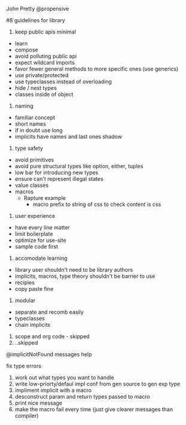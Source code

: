 John Pretty @propensive

#8 guidelines for library

1.  keep public apis minimal
  - learn
  - compose
  - avoid polluting public api
  - expect wildcard imports
  - favor fewer general methods to more specific ones (use generics)
  - use private/protected
  - use typeclasses instead of overloading
  - hide / nest types
  - classes inside of object

1.  naming
 - familiar concept
 - short names
 - if in doubt use long
 - implicits have names and last ones shadow

1.  type safety
 - avoid primitives
 - avoid pure structural types like option, either, tuples
 - low bar for introducing new types
 - ensure can't represent illegal states
 - value classes
 - macros
   - Rapture example
     - macro prefix to string of css to check content is css

1. user experience
 - have every line matter
 - limit boilerplate
 - optimize for use-site 
 - sample code first

1. accomodate learning
 - library user shouldn't need to be library authors
 - implicits, macros, type theory shouldn't be barrier to use
 - recipies
 - copy paste fine
 
1. modular
 - separate and recomb easily
 - typeclasses
 - chain implicits

1. scope and org code - skipped
1. ..skipped

@implicitNotFound messages help

fix type errors

1. work out what types you want to handle
1. write low-priorty/defaul impl conf from gen source to gen exp type
1. impliment implicit with a macro
1. desconstruct param and return types passed to macro
1. print nice message
1. make the macro fail every time (just give clearer messages than compiler)

